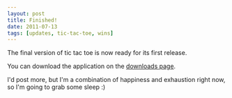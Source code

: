 ```yaml
---
layout: post
title: Finished!
date: 2011-07-13
tags: [updates, tic-tac-toe, wins]
---
```


The final version of tic tac toe is now ready for its first release.

You can download the application on the <a href="projects.php?project=4">downloads page</a>.

I'd post more, but I'm a combination of happiness and exhaustion right now, so I'm going to grab some sleep :)